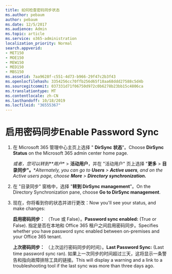 ```yaml
---
title: 如何检查密码同步状态
ms.author: pebaum
author: pebaum
ms.date: 12/5/2017
ms.audience: Admin
ms.topic: article
ms.service: o365-administration
localization_priority: Normal
search.appverid:
- MET150
- MOE150
- MEW150
- MED150
- MBS150
ms.assetid: 7aa9628f-c551-4d73-b966-29f47c2b3f43
ms.openlocfilehash: 3354256cc70ffb256d65f18aa68ddd27588c5d4b
ms.sourcegitcommit: 037331d71f06750d972c0b6278b23bb15c4806ca
ms.translationtype: MT
ms.contentlocale: zh-CN
ms.lasthandoff: 10/18/2019
ms.locfileid: "36555367"
---
```

# <a name="enable-password-sync"></a><span data-ttu-id="649c3-102">启用密码同步</span><span class="sxs-lookup"><span data-stu-id="649c3-102">Enable Password Sync</span></span>

1.  <span data-ttu-id="649c3-103">在 Microsoft 365 管理中心主页上选择 " **DirSync 状态**"。</span><span class="sxs-lookup"><span data-stu-id="649c3-103">Choose **DirSync Status** on the Microsoft 365 admin center home page.</span></span> 
    
     <span data-ttu-id="649c3-104">*或者，您可以转到\*\*用户*\* \> **活动用户**，并在 "活动用户" 页上选择 "**更多** \> **目录同步"。**\*</span><span class="sxs-lookup"><span data-stu-id="649c3-104">*Alternately, you can go to **Users** \> **Active users**, and on the Active users page, choose **More** \> **Directory synchronization.***</span></span> 
    
2. <span data-ttu-id="649c3-105">在 "目录同步" 窗格中，选择 "**转到 DirSync management**"。</span><span class="sxs-lookup"><span data-stu-id="649c3-105">On the Directory Synchronization pane, choose **Go to DirSync management**.</span></span> 
    
3. <span data-ttu-id="649c3-106">现在，你将看到你的状态并进行更改：</span><span class="sxs-lookup"><span data-stu-id="649c3-106">Now you'll see your status, and make changes:</span></span>
    
    <span data-ttu-id="649c3-107">**启用密码同步：** （True 或 False）。</span><span class="sxs-lookup"><span data-stu-id="649c3-107">**Password sync enabled:** (True or False).</span></span> <span data-ttu-id="649c3-108">指定是否在本地和 Office 365 租户之间启用密码同步。</span><span class="sxs-lookup"><span data-stu-id="649c3-108">Specifies whether you have password sync enabled between on-premises and your Office 365 tenant.</span></span> 
    
    <span data-ttu-id="649c3-109">**上次密码同步：** （上次运行密码同步的时间）。</span><span class="sxs-lookup"><span data-stu-id="649c3-109">**Last Password Sync:** (Last time password sync ran).</span></span> <span data-ttu-id="649c3-110">如果上一次同步的时间超过三天，这将显示一条警告和指向故障排除工具的链接。</span><span class="sxs-lookup"><span data-stu-id="649c3-110">This will display a warning and a link to a troubleshooting tool if the last sync was more than three days ago.</span></span> 
    

